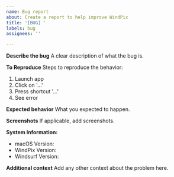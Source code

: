 ```yaml
---
name: Bug report
about: Create a report to help improve WindPix
title: '[BUG] '
labels: bug
assignees: ''

---
```


**Describe the bug**
A clear description of what the bug is.

**To Reproduce**
Steps to reproduce the behavior:
1. Launch app
2. Click on '...'
3. Press shortcut '...'
4. See error

**Expected behavior**
What you expected to happen.

**Screenshots**
If applicable, add screenshots.

**System Information:**
 - macOS Version:
 - WindPix Version:
 - Windsurf Version:

**Additional context**
Add any other context about the problem here.

